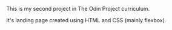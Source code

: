 This is my second project in The Odin Project curriculum.

It's landing page created using HTML and CSS (mainly flexbox).